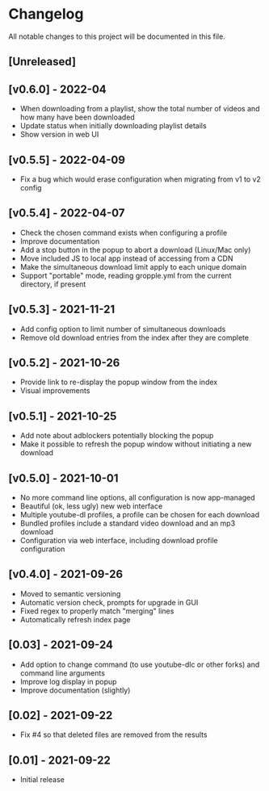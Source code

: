 # Changelog

All notable changes to this project will be documented in this file.

## [Unreleased]

## [v0.6.0] - 2022-04

- When downloading from a playlist, show the total number of videos and how many have been downloaded
- Update status when initially downloading playlist details
- Show version in web UI

## [v0.5.5] - 2022-04-09

- Fix a bug which would erase configuration when migrating from v1 to v2 config

## [v0.5.4] - 2022-04-07

- Check the chosen command exists when configuring a profile
- Improve documentation
- Add a stop button in the popup to abort a download (Linux/Mac only)
- Move included JS to local app instead of accessing from a CDN
- Make the simultaneous download limit apply to each unique domain
- Support "portable" mode, reading gropple.yml from the current directory, if present

## [v0.5.3] - 2021-11-21

- Add config option to limit number of simultaneous downloads
- Remove old download entries from the index after they are complete

## [v0.5.2] - 2021-10-26

- Provide link to re-display the popup window from the index
- Visual improvements

## [v0.5.1] - 2021-10-25

- Add note about adblockers potentially blocking the popup
- Make it possible to refresh the popup window without initiating a new download

## [v0.5.0] - 2021-10-01

- No more command line options, all configuration is now app-managed
- Beautiful (ok, less ugly) new web interface
- Multiple youtube-dl profiles, a profile can be chosen for each download
- Bundled profiles include a standard video download and an mp3 download
- Configuration via web interface, including download profile configuration

## [v0.4.0] - 2021-09-26

- Moved to semantic versioning
- Automatic version check, prompts for upgrade in GUI
- Fixed regex to properly match "merging" lines
- Automatically refresh index page

## [0.03] - 2021-09-24

- Add option to change command (to use youtube-dlc or other forks) and command line arguments
- Improve log display in popup
- Improve documentation (slightly)

## [0.02] - 2021-09-22

- Fix #4 so that deleted files are removed from the results

## [0.01] - 2021-09-22

- Initial release

